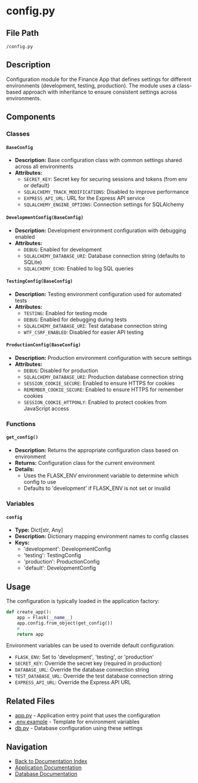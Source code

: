 # config.py

## File Path
`/config.py`

## Description
Configuration module for the Finance App that defines settings for different environments (development, testing, production). The module uses a class-based approach with inheritance to ensure consistent settings across environments.

## Components

### Classes

#### `BaseConfig`
- **Description:** Base configuration class with common settings shared across all environments
- **Attributes:**
  - `SECRET_KEY`: Secret key for securing sessions and tokens (from env or default)
  - `SQLALCHEMY_TRACK_MODIFICATIONS`: Disabled to improve performance
  - `EXPRESS_API_URL`: URL for the Express API service
  - `SQLALCHEMY_ENGINE_OPTIONS`: Connection settings for SQLAlchemy

#### `DevelopmentConfig(BaseConfig)`
- **Description:** Development environment configuration with debugging enabled
- **Attributes:**
  - `DEBUG`: Enabled for development
  - `SQLALCHEMY_DATABASE_URI`: Database connection string (defaults to SQLite)
  - `SQLALCHEMY_ECHO`: Enabled to log SQL queries

#### `TestingConfig(BaseConfig)`
- **Description:** Testing environment configuration used for automated tests
- **Attributes:**
  - `TESTING`: Enabled for testing mode
  - `DEBUG`: Enabled for debugging during tests
  - `SQLALCHEMY_DATABASE_URI`: Test database connection string
  - `WTF_CSRF_ENABLED`: Disabled for easier API testing

#### `ProductionConfig(BaseConfig)`
- **Description:** Production environment configuration with secure settings
- **Attributes:**
  - `DEBUG`: Disabled for production
  - `SQLALCHEMY_DATABASE_URI`: Production database connection string
  - `SESSION_COOKIE_SECURE`: Enabled to ensure HTTPS for cookies
  - `REMEMBER_COOKIE_SECURE`: Enabled to ensure HTTPS for remember cookies
  - `SESSION_COOKIE_HTTPONLY`: Enabled to protect cookies from JavaScript access

### Functions

#### `get_config()`
- **Description:** Returns the appropriate configuration class based on environment
- **Returns:** Configuration class for the current environment
- **Details:** 
  - Uses the FLASK_ENV environment variable to determine which config to use
  - Defaults to 'development' if FLASK_ENV is not set or invalid

### Variables

#### `config`
- **Type:** Dict[str, Any]
- **Description:** Dictionary mapping environment names to config classes
- **Keys:**
  - 'development': DevelopmentConfig
  - 'testing': TestingConfig
  - 'production': ProductionConfig
  - 'default': DevelopmentConfig

## Usage

The configuration is typically loaded in the application factory:

```python
def create_app():
    app = Flask(__name__)
    app.config.from_object(get_config())
    # ...
    return app
```

Environment variables can be used to override default configuration:
- `FLASK_ENV`: Set to 'development', 'testing', or 'production'
- `SECRET_KEY`: Override the secret key (required in production)
- `DATABASE_URL`: Override the database connection string
- `TEST_DATABASE_URL`: Override the test database connection string
- `EXPRESS_API_URL`: Override the Express API URL 

## Related Files

- [app.py](./app.md) - Application entry point that uses the configuration
- [.env.example](../.env.example) - Template for environment variables
- [db.py](./db.md) - Database configuration using these settings

## Navigation

- [Back to Documentation Index](./README.md)
- [Application Documentation](./app.md)
- [Database Documentation](./db.md) 